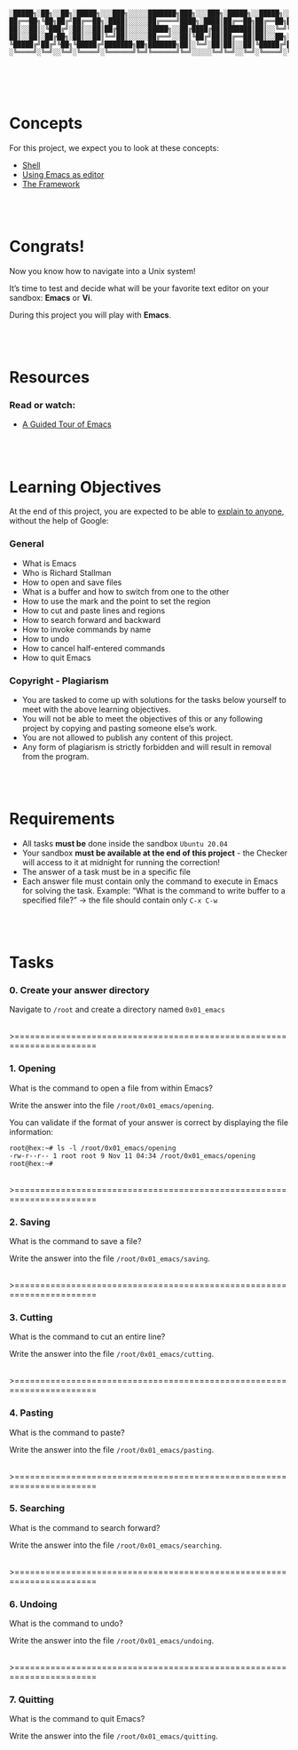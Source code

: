 ```

░█████╗░██╗░░██╗░█████╗░░░███╗░░░░░███████╗███╗░░░███╗░█████╗░░█████╗░░██████╗
██╔══██╗╚██╗██╔╝██╔══██╗░████║░░░░░██╔════╝████╗░████║██╔══██╗██╔══██╗██╔════╝
██║░░██║░╚███╔╝░██║░░██║██╔██║░░░░░█████╗░░██╔████╔██║███████║██║░░╚═╝╚█████╗░
██║░░██║░██╔██╗░██║░░██║╚═╝██║░░░░░██╔══╝░░██║╚██╔╝██║██╔══██║██║░░██╗░╚═══██╗
╚█████╔╝██╔╝╚██╗╚█████╔╝███████╗██╗███████╗██║░╚═╝░██║██║░░██║╚█████╔╝██████╔╝
░╚════╝░╚═╝░░╚═╝░╚════╝░╚══════╝╚═╝╚══════╝╚═╝░░░░░╚═╝╚═╝░░╚═╝░╚════╝░╚═════╝░
```



<br><br><br>



# Concepts

For this project, we expect you to look at these concepts:

* [Shell](https://intranet.alxswe.com/concepts/9)
* [Using Emacs as editor](https://intranet.alxswe.com/concepts/54)
* [The Framework](https://intranet.alxswe.com/concepts/559)



<br><br>


# Congrats!

Now you know how to navigate into a Unix system!

It’s time to test and decide what will be your favorite text editor on your sandbox: <b>Emacs</b> or <b>Vi</b>.

During this project you will play with <b>Emacs</b>.


<br><br>


# Resources

### Read or watch:

* [A Guided Tour of Emacs](https://intranet.alxswe.com/rltoken/DdHY8IFvykhK9KOLKTPLVg)


<br><br>



# Learning Objectives

At the end of this project, you are expected to be able to [explain to anyone](https://intranet.alxswe.com/rltoken/yaKx7FQ4pX3dlx7SNbAStg), without the help of Google:

### General

* What is Emacs
* Who is Richard Stallman
* How to open and save files
* What is a buffer and how to switch from one to the other
* How to use the mark and the point to set the region
* How to cut and paste lines and regions
* How to search forward and backward
* How to invoke commands by name
* How to undo
* How to cancel half-entered commands
* How to quit Emacs

### Copyright - Plagiarism

* You are tasked to come up with solutions for the tasks below yourself to meet with the above learning objectives.
* You will not be able to meet the objectives of this or any following project by copying and pasting someone else’s work.
* You are not allowed to publish any content of this project.
* Any form of plagiarism is strictly forbidden and will result in removal from the program.


<br><br>



# Requirements

* All tasks <b>must be</b> done inside the sandbox `Ubuntu 20.04`
* Your sandbox <b>must be available at the end of this project</b> - the Checker will access to it at midnight for running the correction!
* The answer of a task must be in a specific file
* Each answer file must contain only the command to execute in Emacs for solving the task. Example: “What is the command to write buffer to a specified file?” -> the file should contain only `C-x C-w`





<br><br>


# Tasks


### 0. Create your answer directory 

Navigate to `/root` and create a directory named `0x01_emacs`



<br>>======================================================================<br>


### 1. Opening


What is the command to open a file from within Emacs?

Write the answer into the file `/root/0x01_emacs/opening`.

You can validate if the format of your answer is correct by displaying the file information:



```
root@hex:~# ls -l /root/0x01_emacs/opening
-rw-r--r-- 1 root root 9 Nov 11 04:34 /root/0x01_emacs/opening
root@hex:~#
```




<br>>======================================================================<br>


### 2. Saving


What is the command to save a file?

Write the answer into the file `/root/0x01_emacs/saving`.





<br>>======================================================================<br>


### 3. Cutting


What is the command to cut an entire line?

Write the answer into the file `/root/0x01_emacs/cutting`.



<br>>======================================================================<br>



### 4. Pasting


What is the command to paste?

Write the answer into the file `/root/0x01_emacs/pasting`.



<br>>======================================================================<br>



### 5. Searching


What is the command to search forward?

Write the answer into the file `/root/0x01_emacs/searching`.



<br>>======================================================================<br>



### 6. Undoing


What is the command to undo?

Write the answer into the file `/root/0x01_emacs/undoing`.



<br>>======================================================================<br>


### 7. Quitting


What is the command to quit Emacs?

Write the answer into the file `/root/0x01_emacs/quitting`.

